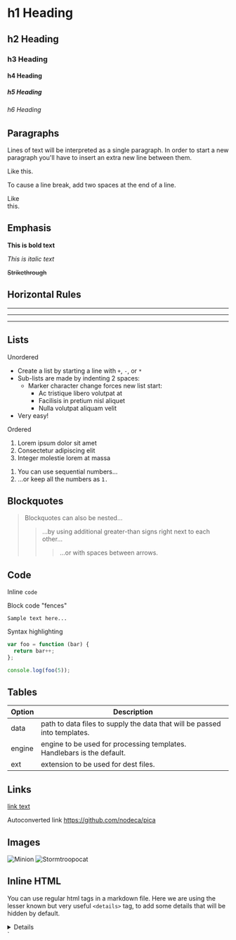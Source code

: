 # h1 Heading

## h2 Heading

### h3 Heading

#### h4 Heading

##### h5 Heading

###### h6 Heading

## Paragraphs

Lines of text will be interpreted as a single paragraph. In order to start a new
paragraph you'll have to insert an extra new line between them.

Like this.

To cause a line break, add two spaces at the end of a line.

Like  
this.

## Emphasis

**This is bold text**

_This is italic text_

~~Strikethrough~~

## Horizontal Rules

---

---

---

## Lists

Unordered

- Create a list by starting a line with `+`, `-`, or `*`
- Sub-lists are made by indenting 2 spaces:
  - Marker character change forces new list start:
    - Ac tristique libero volutpat at
    * Facilisis in pretium nisl aliquet
    - Nulla volutpat aliquam velit
- Very easy!

Ordered

1. Lorem ipsum dolor sit amet
2. Consectetur adipiscing elit
3. Integer molestie lorem at massa

1) You can use sequential numbers...
1) ...or keep all the numbers as `1.`

## Blockquotes

> Blockquotes can also be nested...
>
> > ...by using additional greater-than signs right next to each other...
> >
> > > ...or with spaces between arrows.

## Code

Inline `code`

Block code "fences"

```
Sample text here...
```

Syntax highlighting

```js
var foo = function (bar) {
  return bar++;
};

console.log(foo(5));
```

## Tables

| Option | Description                                                               |
| ------ | ------------------------------------------------------------------------- |
| data   | path to data files to supply the data that will be passed into templates. |
| engine | engine to be used for processing templates. Handlebars is the default.    |
| ext    | extension to be used for dest files.                                      |

## Links

[link text](http://dev.nodeca.com)

Autoconverted link <https://github.com/nodeca/pica>

## Images

![Minion](https://octodex.github.com/images/minion.png)
![Stormtroopocat](https://octodex.github.com/images/stormtroopocat.jpg "The Stormtroopocat")

## Inline HTML

You can use regular html tags in a markdown file. Here we are using the lesser
known but very useful `<details>` tag, to add some details that will be hidden
by default.

<details>This is hidden by default.</details>
`
